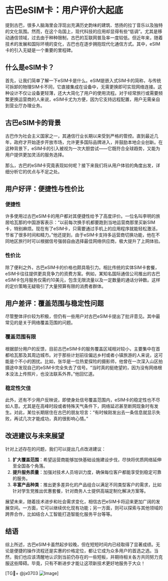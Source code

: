 # 古巴eSIM卡：用户评价大起底

提到古巴，很多人脑海里会浮现出充满历史韵味的建筑、悠扬的拉丁音乐以及独特的文化氛围。然而，在这个岛国上，现代科技的应用却显得有些“低调”。尤其是移动通信领域，过去由于种种限制，古巴的互联网普及率一度较低。但近年来，随着技术的发展和国际环境的变化，古巴也在逐步拥抱现代化通信方式。其中，eSIM卡的引入无疑是一个重要的里程碑。

## 什么是eSIM卡？

首先，让我们简单了解一下eSIM卡是什么。eSIM是嵌入式SIM卡的简称，与传统可拆卸的物理SIM卡不同，它直接集成在设备中，无需更换即可实现网络连接。这种设计不仅让设备更轻薄，还大大简化了用户的使用流程。对于经常旅行或需要频繁更换运营商的人来说，eSIM卡尤为方便，因为它支持远程配置，用户无需亲自到营业厅办理业务。

## 古巴eSIM卡的背景

古巴作为社会主义国家之一，其通信行业长期以来受到严格的管控。直到最近几年，政府才开始逐步开放市场，允许更多国际品牌进入，并鼓励本地企业创新。在这种背景下，eSIM卡的引入被视为一次大胆尝试——它既符合全球趋势，又能为用户提供更加灵活的服务选择。

那么，古巴的eSIM卡究竟表现如何呢？接下来我们将从用户体验的角度出发，详细分析它的优点与不足之处。

## 用户好评：便捷性与性价比

### 便捷性
许多使用过古巴eSIM卡的用户都对其便捷性给予了高度评价。一位名叫李明的旅居哈瓦那的中国游客表示：“以前每次换手机都要跑到当地运营商那里买新SIM卡，特别麻烦。现在有了eSIM卡，只需要通过手机上的应用程序就能轻松激活，节省了很多时间和精力。”他还提到，由于eSIM卡支持多运营商切换功能，他在不同地区旅行时可以根据信号强弱自由选择最佳网络供应商，极大提升了上网体验。

### 性价比
除了便利之外，古巴eSIM卡的价格也颇具吸引力。相比传统的实体SIM卡套餐，eSIM卡往往提供更具竞争力的资费方案。例如，某知名国际通信公司推出的古巴eSIM卡包月服务仅需约10美元，包含无限流量以及一定数量的通话分钟数。这样的定价策略无疑吸引了大量预算有限的消费者群体。

## 用户差评：覆盖范围与稳定性问题

尽管整体评价较为积极，但仍有一些用户对古巴eSIM卡提出了批评意见。其中最常见的是关于网络覆盖范围的问题。

### 覆盖范围有限
根据部分用户的反馈，目前古巴eSIM卡的服务覆盖区域相对较小，主要集中在首都哈瓦那及其周边城市。对于那些计划前往偏远乡村或者小镇旅游的人来说，这可能是个不小的困扰。比如，张华是一位热爱探险的摄影师，他曾在一次深入山区拍摄途中发现自己的eSIM卡完全失去了信号。“当时真的挺绝望的，因为没有网络根本没法上传照片，也没法联系外界。”他回忆道。

### 稳定性欠佳
此外，还有不少用户反映说，即使身处信号覆盖范围内，eSIM卡的稳定性也不尽如人意。尤其是在高峰时段或者特殊天气条件下，网络延迟甚至断网现象时有发生。对此，某位长期居住在古巴的朋友坦言：“有时候刚发出去一条信息就显示失败，再试几次才能成功，真的很影响心情。”

## 改进建议与未来展望

针对上述存在的问题，我们可以提出几点改进建议：

1. **扩大覆盖范围**：希望运营商能够加快基础设施建设步伐，尽快将优质网络延伸至全国各个角落。
2. **提升服务质量**：加强对技术人员培训力度，确保每位客户都能享受到稳定可靠的服务。
3. **丰富产品种类**：推出更多差异化的产品组合以满足不同类型客户的需求，比如针对学生党推出优惠套餐，针对商务人士提供高端定制化解决方案等。

展望未来，随着技术进步和社会需求变化，相信古巴eSIM卡将迎来更加广阔的发展空间。一方面，它可以继续优化现有功能；另一方面，则可以探索与其他领域的跨界合作，比如结合人工智能打造智能化服务平台等等。

## 结语

综上所述，古巴eSIM卡虽然起步较晚，但在短短时间内已经取得了显著成绩。无论是便捷的操作流程还是实惠的价格定位，都让它成为众多用户的首选之选。当然，我们也应该清醒地认识到当前仍存在的一些短板，并期待相关各方共同努力克服这些障碍。毕竟，只有不断进步才能让这项新技术更好地服务于大众！

[TG💪+ @jx0703 ![Image](https://github.com/user-attachments/assets/dbca1d08-cadb-493c-b0ec-ad6f7a83f270)]